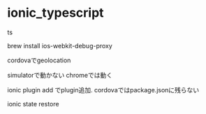 # ionic_typescript
ts


brew install ios-webkit-debug-proxy

cordovaでgeolocation
<meta http-equiv="Content-Security-Policy" content="default-src *; script-src 'self' 'unsafe-inline' 'unsafe-eval' *; style-src  'self' 'unsafe-inline' *">

simulatorで動かない
chromeでは動く

ionic plugin add
でplugin追加. cordovaではpackage.jsonに残らない

ionic state restore
